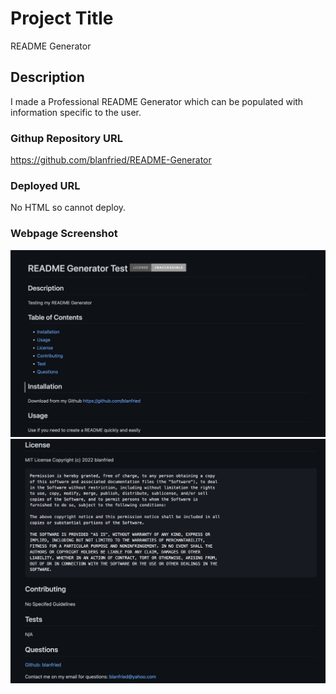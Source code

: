# Project Title

README Generator

## Description

I made a Professional README Generator which can be populated with information specific to the user.

### Githup Repository URL
https://github.com/blanfried/README-Generator

### Deployed URL
No HTML so cannot deploy.

### Webpage Screenshot
![Test README Screenshot (Top)](./Assets/images/README%20Screenshot%20(Top).png)
![Test README Screenshot (Bottom)](./Assets/images/README%20Screenshot%20(Bottom).png)
